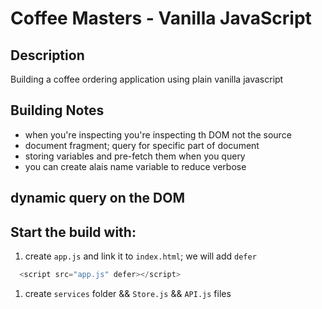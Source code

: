 # Coffee Masters - Vanilla JavaScript

## Description
Building a coffee ordering application using plain vanilla javascript

## Building Notes 
- when you're inspecting you're inspecting th DOM not the source
- document fragment; query for specific part of document 
- storing variables and pre-fetch them when you query 
- you can create alais name variable to reduce verbose 

## dynamic query on the DOM

## Start the build with:
1. create `app.js` and link it to `index.html`; we will add `defer`
```js
  <script src="app.js" defer></script> 
```
1. create `services` folder && `Store.js` && `API.js` files

